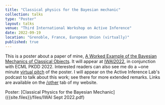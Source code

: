 ```yaml
---
title: "Classical physics for the Bayesian mechanic"
collection: talks
type: "Poster"
layout: talks
venue: "Third International Workshop on Active Inference"
date: 2022-09-19
location: "Grenoble, France, European Union (virtually)"
published: true
---
```


This is a poster about a paper of mine, [A Worked Example of the Bayesian Mechanics of Classical Objects](https://arxiv.org/abs/2206.12996). It will appear at [IWAI2022](https://iwaiworkshop.github.io), in conjunction with ECML PKDD 2022. Interested readers can also see me do a ~one minute [virtual pitch](https://drive.google.com/file/d/17estYcRM8h5KqVo-FIJK0bUcILAgtoOT/view?usp=sharing) of the poster. I will appear on the Active Inference Lab's podcast to talk about this work; see there for more extended remarks. Links are available on the [/other](https://darsakthi.github.io/other/) tab of my website.

Poster: [Classical Physics for the Bayesian Mechanic]({{site.files}}/files/IWAI Sept 2022.pdf)
